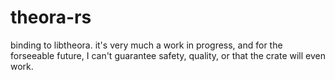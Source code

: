 # theora-rs
binding to libtheora. it's very much a work in progress, and for the forseeable future, I can't guarantee safety, quality, or that the crate will even work.
